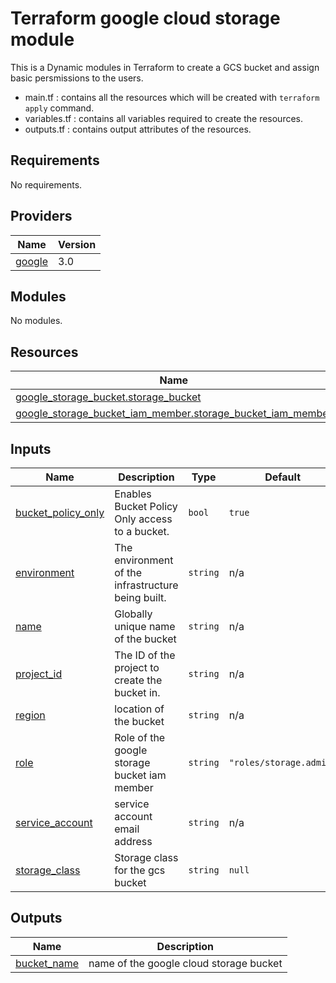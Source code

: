 # Terraform google cloud storage module 
This is a Dynamic modules in Terraform to create a GCS bucket and assign basic persmissions to the users.


* main.tf : contains all the resources which will be created with `terraform apply` command. 
* variables.tf : contains all variables required to create the resources.
* outputs.tf : contains output attributes of the resources. 

## Requirements

No requirements.

## Providers

| Name | Version |
|------|---------|
| <a name="provider_google"></a> [google](#provider\_google) | 3.0 |

## Modules

No modules.

## Resources

| Name | Type |
|------|------|
| [google_storage_bucket.storage_bucket](https://registry.terraform.io/providers/hashicorp/google/latest/docs/resources/storage_bucket) | resource |
| [google_storage_bucket_iam_member.storage_bucket_iam_member](https://registry.terraform.io/providers/hashicorp/google/latest/docs/resources/storage_bucket_iam_member) | resource |

## Inputs

| Name | Description | Type | Default | Required |
|------|-------------|------|---------|:--------:|
| <a name="input_bucket_policy_only"></a> [bucket\_policy\_only](#input\_bucket\_policy\_only) | Enables Bucket Policy Only access to a bucket. | `bool` | `true` | no |
| <a name="input_environment"></a> [environment](#input\_environment) | The environment of the infrastructure being built. | `string` | n/a | yes |
| <a name="input_name"></a> [name](#input\_name) | Globally unique name of the bucket | `string` | n/a | yes |
| <a name="input_project_id"></a> [project\_id](#input\_project\_id) | The ID of the project to create the bucket in. | `string` | n/a | yes |
| <a name="input_region"></a> [region](#input\_region) | location of the bucket | `string` | n/a | yes |
| <a name="input_role"></a> [role](#input\_role) | Role of the google storage bucket iam member | `string` | `"roles/storage.admin"` | no |
| <a name="input_service_account"></a> [service\_account](#input\_service\_account) | service account email address | `string` | n/a | yes |
| <a name="input_storage_class"></a> [storage\_class](#input\_storage\_class) | Storage class for the gcs bucket | `string` | `null` | no |

## Outputs

| Name | Description |
|------|-------------|
| <a name="output_bucket_name"></a> [bucket\_name](#output\_bucket\_name) | name of the google cloud storage bucket |
